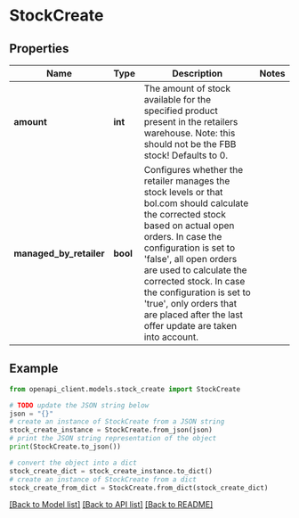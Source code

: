 # StockCreate


## Properties

Name | Type | Description | Notes
------------ | ------------- | ------------- | -------------
**amount** | **int** | The amount of stock available for the specified product present in the retailers warehouse. Note: this should not be the FBB stock! Defaults to 0. | 
**managed_by_retailer** | **bool** | Configures whether the retailer manages the stock levels or that bol.com should calculate the corrected stock based on actual open orders. In case the configuration is set to &#39;false&#39;, all open orders are used to calculate the corrected stock. In case the configuration is set to &#39;true&#39;, only orders that are placed after the last offer update are taken into account. | 

## Example

```python
from openapi_client.models.stock_create import StockCreate

# TODO update the JSON string below
json = "{}"
# create an instance of StockCreate from a JSON string
stock_create_instance = StockCreate.from_json(json)
# print the JSON string representation of the object
print(StockCreate.to_json())

# convert the object into a dict
stock_create_dict = stock_create_instance.to_dict()
# create an instance of StockCreate from a dict
stock_create_from_dict = StockCreate.from_dict(stock_create_dict)
```
[[Back to Model list]](../README.md#documentation-for-models) [[Back to API list]](../README.md#documentation-for-api-endpoints) [[Back to README]](../README.md)


